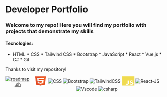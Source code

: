 # Developer Portfolio

### Welcome to my repo! Here you will find my portfolio with projects that demonstrate my skills

#### Tecnologies:
* HTML * CSS * Tailwind CSS * Bootstrap * JavaScript * React * Vue.js * C# * Git

Thanks to visit my repository!

<div align="center" style="display: flex; ">    
  <a href="https://roadmap.sh"><img src="https://api.roadmap.sh/v1-badge/tall/6439e9c211a85692d8945c0a?variant=dark&roadmaps=frontend%2Cjavascript%2Cfull-stack%2Caspnet-core" alt="roadmap.sh"/></a>

<div style="display: flex; justify-content:center; text-align:center;">
  <br>
  <div style="display: inline_block">
    <img align="center" alt="HTML" height="30" width="40" src="https://raw.githubusercontent.com/devicons/devicon/master/icons/html5/html5-original.svg">  
    <img align="center" alt="CSS" height="30" width="40" src="https://cdn.jsdelivr.net/gh/devicons/devicon/icons/css3/css3-original.svg" />
    <img align="center" alt="Bootstrap" height="35" width="40" src="https://cdn.jsdelivr.net/gh/devicons/devicon/icons/bootstrap/bootstrap-plain.svg" />
    <img align="center" alt="TailwindCSS" height="30" width="40" src="https://cdn.jsdelivr.net/gh/devicons/devicon/icons/tailwindcss/tailwindcss-plain.svg" />
    <img align="center" alt="Js" height="30" width="40" src="https://raw.githubusercontent.com/devicons/devicon/master/icons/javascript/javascript-plain.svg">
    <img align="center" alt="React-JS" height="30" width="40" src="https://cdn.jsdelivr.net/gh/devicons/devicon/icons/react/react-original.svg" />
    <img align="center" alt="Vscode" height="30" width="40" src="https://cdn.jsdelivr.net/gh/devicons/devicon/icons/vscode/vscode-original.svg" />
    <img align="center" alt="csharp" height="35" width="40" src="https://cdn.jsdelivr.net/gh/devicons/devicon/icons/csharp/csharp-original.svg" />
  </div>
</div> 
